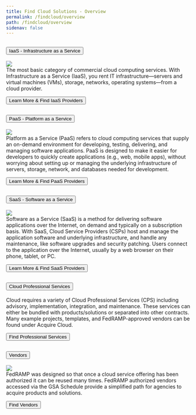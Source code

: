 ```yaml
---
title: Find Cloud Solutions - Overview
permalink: /findcloud/overview
path: /findcloud/overview
sidenav: false
---
```


<div class="usa-accordion usa-accordion--bordered">
  
  <!-- Use the accurate heading level to maintain the document outline -->
  <h2 class="usa-accordion__heading">
    <button class="usa-accordion__button"
      aria-expanded="true"
      aria-controls="b-a1">
      IaaS - Infrastructure as a Service
    </button>
  </h2>
  <div id="b-a1" class="usa-accordion__content usa-prose">
  <div class="grid-container">
  <div class="grid-row">
    <div class="tablet:grid-col-4"><a href="/findcloud/iaas" ><img src="../../IaaS.jpg"/></a></div>
    <div class="tablet:grid-col-8">The most basic category of commercial cloud computing services. With Infrastructure as a Service (IaaS), you rent IT infrastructure—servers and virtual machines (VMs), storage, networks, operating systems—from a cloud provider.<p><a href="/findcloud/iaas" ><button class="usa-button ">Learn More & Find IaaS Providers</button></a></p>
    </div>
  </div>
</div>
  </div>
  
  <!-- Use the accurate heading level to maintain the document outline -->
  <h2 class="usa-accordion__heading">
    <button class="usa-accordion__button"
      aria-expanded="false"
      aria-controls="b-a2">
      PaaS -  Platform as a Service
    </button>
  </h2>
  <div id="b-a2" class="usa-accordion__content usa-prose">

<div class="grid-container">
  <div class="grid-row">
    <div class="tablet:grid-col-4"><a href="/findcloud/paas" ><img src="../../PaaS.jpg"/></a></div>
    <div class="tablet:grid-col-8">Platform as a Service (PaaS) refers to cloud computing services that supply an on-demand environment for developing, testing, delivering, and managing software applications. PaaS is designed to make it easier for developers to quickly create applications (e.g., web, mobile apps), without worrying about setting up or managing the underlying infrastructure of servers, storage, network, and databases needed for development.<p><a href="/findcloud/paas" ><button class="usa-button ">Learn More & Find PaaS Providers</button></a></p>
    </div>
  </div>
</div>
  </div>

  <!-- Use the accurate heading level to maintain the document outline -->
  <h2 class="usa-accordion__heading">
    <button class="usa-accordion__button"
      aria-expanded="false"
      aria-controls="b-a3">
      SaaS - Software as a Service
    </button>
  </h2>
  <div id="b-a3" class="usa-accordion__content usa-prose">

<div class="grid-container">
  <div class="grid-row">
    <div class="tablet:grid-col-4"><a href="/findcloud/saas" ><img src="../../SaaS.jpg"/></a></div>
    <div class="tablet:grid-col-8">Software as a Service (SaaS) is a method for delivering software applications over the Internet, on demand and typically on a subscription basis. With SaaS, Cloud  Service Providers (CSPs) host and manage the application software and underlying infrastructure, and handle any maintenance, like software upgrades and security patching. Users connect to the application over the Internet, usually by a web browser on their phone, tablet, or PC.<p><a href="/findcloud/saas" ><button class="usa-button ">Learn More & Find SaaS Providers</button></a></p>
    </div>
  </div>
</div>
  </div>

  <!-- Use the accurate heading level to maintain the document outline -->
  <h2 class="usa-accordion__heading">
    <button class="usa-accordion__button"
      aria-expanded="false"
      aria-controls="b-a4">
      Cloud Professional Services
    </button>
  </h2>
  <div id="b-a4" class="usa-accordion__content usa-prose">
    <p>Cloud requires a variety of Cloud Professional Services (CPS) including advisory, implementation, integration, and maintenance. These services can either be bundled with products/solutions or separated into other contracts. Many example projects, templates, and FedRAMP-approved vendors can be found under Acquire Cloud.</p>
	<p><a href="/findcloud/professionalservices" ><button class="usa-button ">Find Professional Services</button></a></p>
  </div>
  
  <!-- Use the accurate heading level to maintain the document outline -->
  <h2 class="usa-accordion__heading">
    <button class="usa-accordion__button"
      aria-expanded="false"
      aria-controls="b-a5">
      Vendors
    </button>
  </h2>
  <div id="b-a5" class="usa-accordion__content usa-prose">
<div class="grid-container">
  <div class="grid-row">
<div class="tablet:grid-col-4"><a href="/findcloud/vendors" ><img src="../../Vendors.jpg"/></a></div>
    <div class="tablet:grid-col-8">FedRAMP was designed so that once a cloud service offering has been authorized it can be reused many times. FedRAMP authorized vendors accessed via the GSA Schedule provide a simplified path for agencies to acquire products and solutions.<p><a href="/findcloud/vendors" ><button class="usa-button ">Find Vendors</button></a></p>
    </div>
  </div>
</div>
  </div>


	
  </div>
</div>